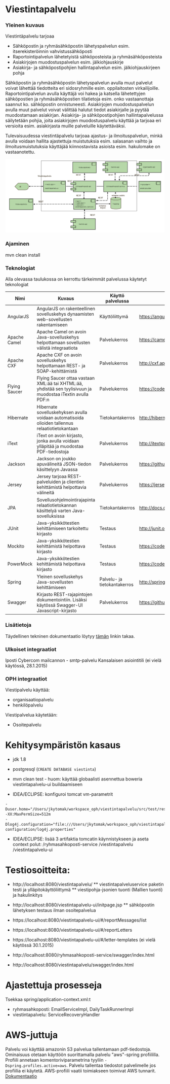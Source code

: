 Viestintapalvelu
================

### Yleinen kuvaus
Viestintäpalvelu tarjoaa
* Sähköpostin ja ryhmäsähköpostin lähetyspalvelun esim. itserekisteröinnin vahvistussähköposti
* Raportointipalvelun lähetetyistä sähköposteista ja ryhmäsähköposteista
* Asiakirjojen muodostuspalvelun esim. jälkiohjauskirje
* Asiakirja- ja sähköpostipohjien hallintapalvelun esim. jälkiohjauskirjeen pohja

Sähköpostin ja ryhmäsähköpostin lähetyspalvelun avulla muut palvelut voivat lähettää tiedotteita eri sidosryhmille esim. oppilaitosten virkailijoille. Raportointipalvelun avulla käyttäjä voi hakea ja katsella lähetettyjen sähköpostien ja ryhmäsähköpostien tilatietoja esim. onko vastaanottaja saannut ko. sähköpostin onnistuneesti. Asiakirjojen muodostuspalvelun avulla muut palvelut voivat välittää halutut tiedot asiakirjalle ja pyytää muodostamaan asiakirjan. Asiakirja- ja sähköpostipohjien hallintapalvelussa säilytetään pohjia, joita asiakirjojen muodostuspalvelu käyttää ja tarjoaa eri versioita esim. asiakirjasta muille palveluille käytettäväksi.

Tulevaisuudessa viestintäpalvelu tarjoaa ajastus- ja ilmoituspalvelun, minkä avulla voidaan hallita ajastettuja muistutuksia esim. salasanan vaihto ja ilmoitusmuistutuksia käyttäjää kiinnostavista asioista esim. hakulomake on vastaanotettu.

![Viestintäpalvelun arkkitehtuuri](doc/img/arkkitehtuuri.png)


### Ajaminen

mvn clean install

### Teknologiat

Alla olevassa taulukossa on kerrottu tärkeimmät palvelussa käytetyt teknologiat

| Nimi          | Kuvaus                                                                                                      | Käyttö palvelussa            | Linkki                                                  |
|---------------|-------------------------------------------------------------------------------------------------------------|------------------------------|---------------------------------------------------------|
| AngularJS     | AngularJS on rakenteellinen sovelluskehys dynaamisten web-sovellusten rakentamiseen                         | Käyttöliittymä               | https://angularjs.org                                   |
| Apache Camel  | Apache Camel on avoin Java-sovelluskehys helpottamaan sovellusten välistä integraatiota                     | Palvelukerros                | https://camel.apache.org                                |
| Apache CXF    | Apache CXF on avoin sovelluskehys helpottamaan REST- ja SOAP-kehittämistä                                   | Palvelukerros                | http://cxf.apache.org                                   |
| Flying Saucer | Flying Saucer ottaa vastaan XML:ää tai XHTML:ää, yhdistää sen tyylisivuun ja muodostaa iTextin avulla PDF:n | Palvelukerros                | https://code.google.com/p/flying-saucer                 |
| Hibernate     | Hibernate sovelluskehyksen avulla voidaan automatisoida olioiden tallennus relaatiotietokantaan             | Tietokantakerros             | http://hibernate.org                                    |
| iText         | iText on avoin kirjasto, jonka avulla voidaan ylläpitää ja muodostaa PDF-tiedostoja                         | Palvelukerros                | http://itextpdf.com                                     |
| Jackson       | Jackson on joukko apuvälineitä JSON-tiedon käsittelyyn Javassa                                              | Palvelukerros                | https://github.com/FasterXML/jackson                    |
| Jersey        | Jersey tarjoaa REST-palveluiden ja clientien kehittämistä helpottavia välineitä                             | Palvelukerros                | https://jersey.java.net/                                |
| JPA           | Sovellusohjelmointirajapinta relaatiotietokannan käsittelyä varten Java-sovelluksissa                       | Tietokantakerros             | http://docs.oracle.com/javaee/6/tutorial/doc/bnbpz.html |
| JUnit         | Java-yksikkötestien kehittämiseen tarkoitettu kirjasto                                                      | Testaus                      | http://junit.org/                                       |
| Mockito       | Java-yksikkötestien kehittämistä helpottava kirjasto                                                        | Testaus                      | https://code.google.com/p/mockito/                      |
| PowerMock     | Java-yksikkötestien kehittämistä helpottava kirjasto                                                        | Testaus                      | https://code.google.com/p/powermock/                    |
| Spring        | Yleinen sovelluskehys Java-sovellusten kehittämiseen                                                        | Palvelu- ja tietokantakerros | http://spring.io/                                       |
| Swagger       | Kirjasto REST-rajapintojen dokumentointiin. Lisäksi käytössä Swagger-UI Javascript-kirjasto                 | Palvelukerros                | https://github.com/wordnik/swagger-core                 |

### Lisätietoja
Täydellinen tekninen dokumentaatio löytyy [tämän](https://confluence.oph.ware.fi/confluence/pages/viewpage.action?pageId=18186424) linkin takaa.

### Ulkoiset integraatiot

Iposti
Cybercom mailcannon - smtp-palvelu
Kansalaisen asiointitili (ei vielä käytössä, 28.1.2015)

### OPH integraatiot

Viestipalvelu käyttää:
* organisaatiopalvelu
* henkilöpalvelu

Viestipalvelua käytetään:
* Osoitepalvelu

# Kehitysympäristön kasaus
* jdk 1.8
* postgresql (`CREATE DATABASE viestinta`)
* mvn clean test - huom: käyttää globaalisti asennettua boweria viestintapalvelu-ui buildaamiseen

* IDEA/ECLIPSE: konfiguroi tomcat vm-parametrit

```
-Duser.home="/Users/jkytomak/workspace_oph/viestintapalvelu/src/test/resources"
-XX:MaxPermSize=512m
-Dlog4j.configuration="file:///Users/jkytomak/workspace_oph/viestintapalvelu/src/test/resources/oph-configuration/log4j.properties"
```
* IDEA/ECLIPSE: lisää 3 artifaktia tomcatin käynnistykseen ja aseta context polut: /ryhmasahkoposti-service /viestintapalvelu /viestintapalvelu-ui

# Testiosoitteita:

* http://localhost:8080/viestintapalvelu/
** viestintapalveluservice paketin testi ja ylläpitokäyttöliittymä
** viestipohja-jsonien tuonti (Mallien tuonti) ja hakulinkitys

* http://localhost:8080/viestintapalvelu-ui/initpage.jsp
** sähköpostin lähetyksen testaus ilman osoitepalvelua

* https://localhost:8080/viestintapalvelu-ui/#/reportMessages/list
* https://localhost:8080/viestintapalvelu-ui/#/reportLetters
* https://localhost:8080/viestintapalvelu-ui/#/letter-templates (ei vielä käytössä 30.1.2015)

* http://localhost:8080/ryhmasahkoposti-service/swagger/index.html
* http://localhost:8080/viestintapalvelu/swagger/index.html

# Ajastettuja prosesseja

Tsekkaa spring/application-context.xml:t

* ryhmasahkoposti: EmailServiceImpl, DailyTaskRunnerImpl
* viestintapalvelu: ServiceRecoveryHandler

# AWS-juttuja

Palvelu voi käyttää amazonin S3 palvelua tallentamaan pdf-tiedostoja. 
Ominaisuus otetaan käyttöön suorittamalla palvelu "aws"-spring profiililla. 
Profiili annetaan komentoriviparametrina tyyliin `-Dspring.profiles.active=aws`.
Palvelu tallentaa tiedostot palvelimelle jos profiilia ei käytetä. AWS-profiili vaatii toimiakseen toimivat
AWS tunnarit. [Dokumentaatio](http://docs.aws.amazon.com/sdk-for-java/v2/developer-guide/credentials.html)